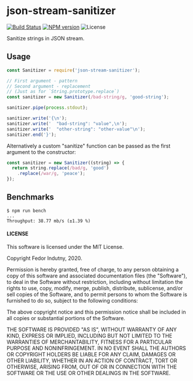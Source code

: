 # json-stream-sanitizer
[![Build Status](https://secure.travis-ci.org/indutny/json-stream-sanitizer.svg)](http://travis-ci.org/indutny/json-stream-sanitizer)
[![NPM version](https://badge.fury.io/js/json-stream-sanitizer.svg)](https://badge.fury.io/js/json-stream-sanitizer)
![License](https://img.shields.io/npm/l/json-stream-sanitizer)

Sanitize strings in JSON stream.

## Usage

```js
const Sanitizer = require('json-stream-sanitizer');

// First argument - pattern
// Second argument - replacement
// (Just as for `String.prototype.replace`)
const sanitizer = new Sanitizer(/bad-string/g, 'good-string');

sanitizer.pipe(process.stdout);

sanitizer.write('{\n');
sanitizer.write('  "bad-string": "value",\n');
sanitizer.write('  "other-string": "other-value"\n');
sanitizer.end('}');
```

Alternatively a custom "sanitize" function can be passed as the first argument
to the constructor:
```js
const sanitizer = new Sanitizer((string) => {
  return string.replace(/bad/g, 'good')
    .replace(/war/g, 'peace');
});
```

## Benchmarks

```
$ npm run bench
...
Throughput: 38.77 mb/s (±1.39 %)
```

#### LICENSE

This software is licensed under the MIT License.

Copyright Fedor Indutny, 2020.

Permission is hereby granted, free of charge, to any person obtaining a
copy of this software and associated documentation files (the
"Software"), to deal in the Software without restriction, including
without limitation the rights to use, copy, modify, merge, publish,
distribute, sublicense, and/or sell copies of the Software, and to permit
persons to whom the Software is furnished to do so, subject to the
following conditions:

The above copyright notice and this permission notice shall be included
in all copies or substantial portions of the Software.

THE SOFTWARE IS PROVIDED "AS IS", WITHOUT WARRANTY OF ANY KIND, EXPRESS
OR IMPLIED, INCLUDING BUT NOT LIMITED TO THE WARRANTIES OF
MERCHANTABILITY, FITNESS FOR A PARTICULAR PURPOSE AND NONINFRINGEMENT. IN
NO EVENT SHALL THE AUTHORS OR COPYRIGHT HOLDERS BE LIABLE FOR ANY CLAIM,
DAMAGES OR OTHER LIABILITY, WHETHER IN AN ACTION OF CONTRACT, TORT OR
OTHERWISE, ARISING FROM, OUT OF OR IN CONNECTION WITH THE SOFTWARE OR THE
USE OR OTHER DEALINGS IN THE SOFTWARE.
